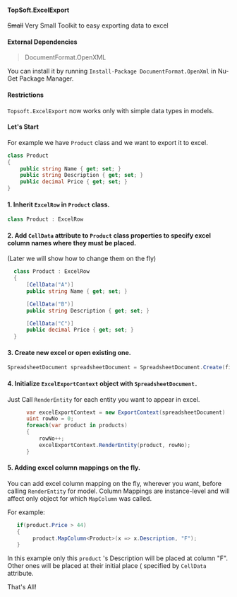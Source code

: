 #### TopSoft.ExcelExport
~~Small~~ Very Small Toolkit to easy exporting data to excel

#### External Dependencies
> DocumentFormat.OpenXML

You can install it by running `Install-Package DocumentFormat.OpenXml` in Nu-Get Package Manager.

#### Restrictions
`Topsoft.ExcelExport` now works only with simple data types in models.

#### Let's Start

For example we have `Product` class and we want to export it to excel.

```c#
class Product
{
    public string Name { get; set; }
    public string Description { get; set; }
    public decimal Price { get; set; }
}
```
#### 1. Inherit `ExcelRow` in `Product` class.

```c#
class Product : ExcelRow
```

#### 2. Add `CellData` attribute to `Product` class properties to specify excel column names where they must be placed.
(Later we will show how to change them on the fly)

```c#
  class Product : ExcelRow
  {
      [CellData("A")]
      public string Name { get; set; }

      [CellData("B")]
      public string Description { get; set; }

      [CellData("C")]
      public decimal Price { get; set; }
  }
```

#### 3. Create new excel or open existing one.

```c#
SpreadsheetDocument spreadsheetDocument = SpreadsheetDocument.Create(fileName, SpreadsheetDocumentType.Workbook);
```

#### 4. Initialize `ExcelExportContext` object with `SpreadsheetDocument.` 
Just Call `RenderEntity` for each entity you want to appear in excel.

```c#
      var excelExportContext = new ExportContext(spreadsheetDocument)
      uint rowNo = 0;
      foreach(var product in products)
      {
          rowNo++;
          excelExportContext.RenderEntity(product, rowNo);
      }
```

#### 5. Adding excel column mappings on the fly.
You can add excel column mapping on the fly, wherever you want, before calling `RenderEntity` for model. Column Mappings are instance-level and will affect only object for which `MapColumn` was called.

For example:

```c#
   if(product.Price > 44)
   {
        product.MapColumn<Product>(x => x.Description, "F");
   }
```

In this example only this `product` 's Description will be placed at column "F". Other ones will be placed at their initial place ( specified by `CellData` attribute.


That's All!
